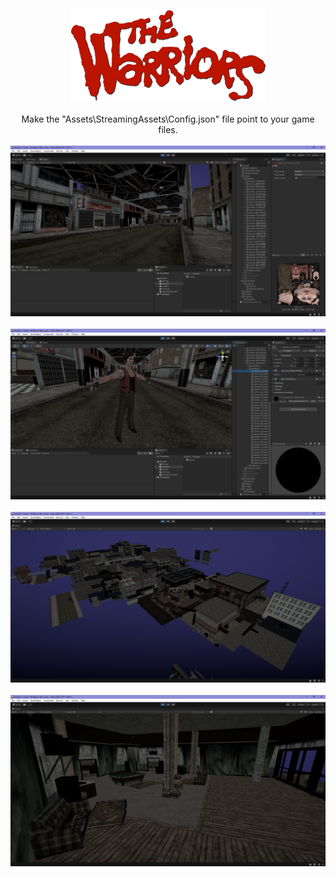 <p align="center">
<img src="https://github.com/JustinFreeburn/The-Warriors-PlayStation2-Unity/blob/main/Readme/warriors_logo.png">
<br><br>
Make the "Assets\StreamingAssets\Config.json" file point to your game files.
<br><br>
<img src="https://github.com/JustinFreeburn/The-Warriors-PlayStation2-Unity/blob/main/Readme/warriors_0.png">
<br><br>
<img src="https://github.com/JustinFreeburn/The-Warriors-PlayStation2-Unity/blob/main/Readme/warriors_1.png">
<br><br>
<img src="https://github.com/JustinFreeburn/The-Warriors-PlayStation2-Unity/blob/main/Readme/warriors_2.png">
<br><br>
<img src="https://github.com/JustinFreeburn/The-Warriors-PlayStation2-Unity/blob/main/Readme/warriors_3.png">
</p>
